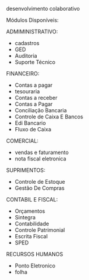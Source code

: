 desenvolvimento colaborativo

Módulos Disponíveis:

ADMIMINISTRATIVO:
  * cadastros
  * GED
  * Auditoria
  * Suporte Técnico

FINANCEIRO:
  * Contas a pagar
  * tesouraria
  * Contas a receber
  * Contas a Pagar
  * Conciliação Bancaria
  * Controle de Caixa E Bancos
  * Edi Bancario
  * Fluxo de Caixa


COMERCIAL:

  * vendas e faturamento
  * nota fiscal eletronica


SUPRIMENTOS:
  * Controle de Estoque
  * Gestão De Compras

CONTABIL E FISCAL:
  * Orçamentos
  * Sintegra
  * Contabilidade
  * Controle Patrimonial
  * Escrita Fiscal
  * SPED



RECURSOS HUMANOS
  * Ponto Eletronico
  * folha